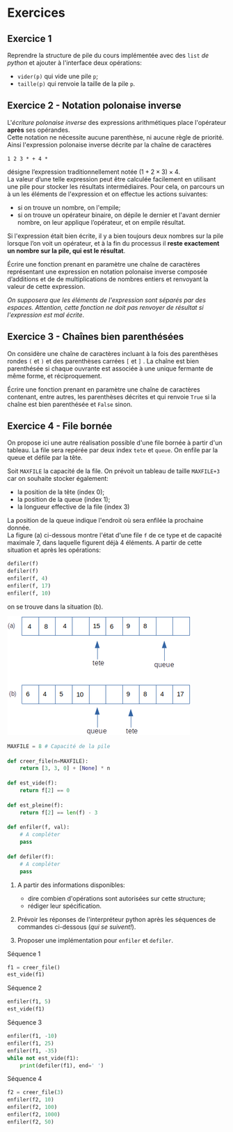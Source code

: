 # Exercices

## Exercice 1

Reprendre la structure de pile du cours implémentée avec des `list` *de python* et ajouter à l'interface deux opérations:  

* `vider(p)` qui vide une pile `p`;
* `taille(p)` qui renvoie la taille de la pile `p`.

## Exercice 2 - Notation polonaise inverse

L'*écriture polonaise inverse* des expressions arithmétiques place l'opérateur **après** ses opérandes.  
Cette notation ne nécessite aucune parenthèse, ni aucune règle de priorité. Ainsi l'expression polonaise inverse décrite par la chaîne de caractères  

`1 2 3 * + 4 *`  

désigne l’expression traditionnellement notée $(1+ 2 \times 3)\times 4$.  
La valeur d’une telle expression peut être calculée facilement en utilisant une pile pour stocker les résultats intermédiaires. Pour cela, on parcours un à un les éléments de l'expression et on effectue les actions suivantes:  

* si on trouve un nombre, on l'empile;
* si on trouve un opérateur binaire, on dépile le dernier et l'avant dernier nombre, on leur applique l’opérateur, et on empile résultat.

Si l'expression était bien écrite, il y a bien toujours deux nombres sur la pile lorsque l’on voit un opérateur, et à la fin du processus il **reste exactement un nombre sur la pile, qui est le résultat**.  

Écrire une fonction prenant en paramètre une chaîne de caractères représentant une expression en notation polonaise inverse composée d’additions et de de multiplications de nombres entiers et renvoyant la valeur de cette expression.  

*On supposera que les éléments de l'expression sont séparés par des espaces. Attention, cette fonction ne doit pas renvoyer de résultat si l'expression est mal écrite*.

## Exercice 3 - Chaînes bien parenthésées

On considère une chaîne de caractères incluant à la fois des parenthèses rondes `(` et `)` et des parenthèses carrées `[` et `]` . La chaîne est bien parenthésée si chaque ouvrante est associée à une unique fermante de même forme, et réciproquement.  

Écrire une fonction prenant en paramètre une chaîne de caractères contenant, entre autres, les parenthèses décrites et qui renvoie `True` si la chaîne est bien parenthésée et `False` sinon.

## Exercice 4 - File bornée


On propose ici une autre réalisation possible d'une file bornée à partir d'un tableau.  La file sera repérée par deux index `tete` et `queue`. On enfile par la queue et défile par la tête.  

Soit `MAXFILE` la capacité de la file. On prévoit un tableau de taille `MAXFILE+3` car on souhaite stocker également:

* la position de la tête (index 0);  
* la position de la queue (index 1);  
* la longueur effective de la file (index 3)  

La position de la queue indique l'endroit où sera enfilée la prochaine donnée.  
La figure (a) ci-dessous montre l'état d'une file `f` de ce type et de capacité maximale 7, dans laquelle figurent déjà 4 éléments. A partir de cette situation et après les opérations:  

```python
defiler(f)
defiler(f)
enfiler(f, 4)
enfiler(f, 17)
enfiler(f, 10)
```
on se trouve dans la situation (b).

![file](img/file_tab.png)



```python
MAXFILE = 8 # Capacité de la pile

def creer_file(n=MAXFILE):
    return [3, 3, 0] + [None] * n

def est_vide(f):
    return f[2] == 0

def est_pleine(f):
    return f[2] == len(f) - 3

def enfiler(f, val):
    # A compléter
    pass

def defiler(f):
    # A compléter
    pass


```

1. A partir des informations disponibles:  

    * dire combien d'opérations sont autorisées sur cette structure;
    * rédiger leur spécification.
 
2. Prévoir les réponses de l'interpréteur python après les séquences de commandes ci-dessous (*qui se suivent!*).

3. Proposer une implémentation pour `enfiler` et `defiler`.

Séquence 1
```python
f1 = creer_file()
est_vide(f1)
```  

Séquence 2
```python
enfiler(f1, 5)
est_vide(f1)
```

Séquence 3
```python
enfiler(f1, -10)
enfiler(f1, 25)
enfiler(f1, -35)
while not est_vide(f1):
    print(defiler(f1), end=' ')
```

Séquence 4
```python
f2 = creer_file(3)
enfiler(f2, 10)
enfiler(f2, 100)
enfiler(f2, 1000)
enfiler(f2, 50)
```




```python

```
